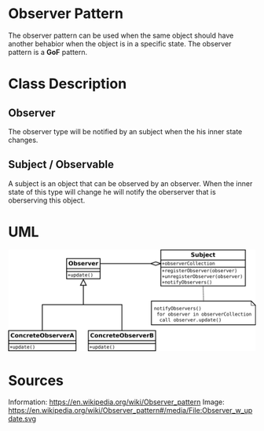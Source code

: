 # Observer Pattern

The observer pattern can be used when the same object should have another behabior
when the object is in a specific state. The observer pattern is a **GoF** pattern.

# Class Description

## Observer

The observer type will be notified by an subject when the his inner state changes.

## Subject / Observable

A subject is an object that can be observed by an observer. When the inner
state of this type will change he will notify the oberserver that is oberserving
this object.

# UML

![UML](../../../resource/Observer_UML.png)

# Sources

Information: https://en.wikipedia.org/wiki/Observer_pattern 
Image: https://en.wikipedia.org/wiki/Observer_pattern#/media/File:Observer_w_update.svg